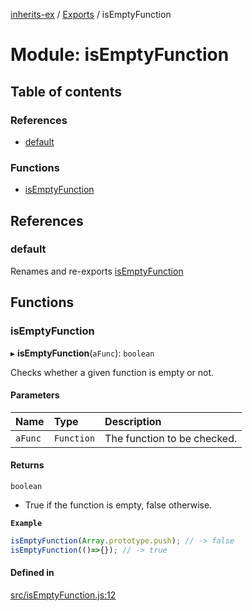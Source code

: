 [inherits-ex](../README.md) / [Exports](../modules.md) / isEmptyFunction

# Module: isEmptyFunction

## Table of contents

### References

- [default](isEmptyFunction.md#default)

### Functions

- [isEmptyFunction](isEmptyFunction.md#isemptyfunction)

## References

### default

Renames and re-exports [isEmptyFunction](isEmptyFunction.md#isemptyfunction)

## Functions

### isEmptyFunction

▸ **isEmptyFunction**(`aFunc`): `boolean`

Checks whether a given function is empty or not.

#### Parameters

| Name | Type | Description |
| :------ | :------ | :------ |
| `aFunc` | `Function` | The function to be checked. |

#### Returns

`boolean`

- True if the function is empty, false otherwise.

**`Example`**

```ts
isEmptyFunction(Array.prototype.push); // -> false
isEmptyFunction(()=>{}); // -> true
```

#### Defined in

[src/isEmptyFunction.js:12](https://github.com/snowyu/inherits-ex.js/blob/ec2431d/src/isEmptyFunction.js#L12)
